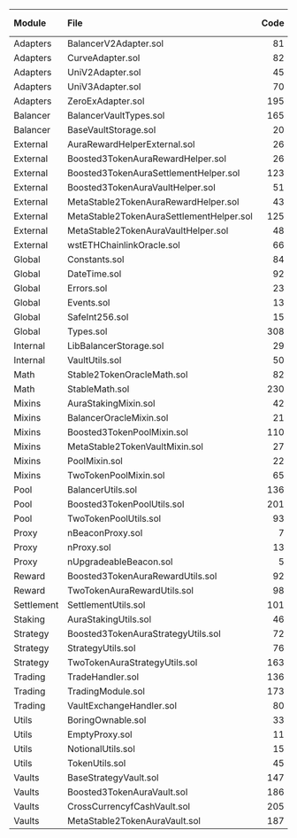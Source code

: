 | Module     | File                                     | Code | Comments | Total Lines | Complexity / Line |
| :--------- | :--------------------------------------- | ---: | -------: | ----------: | ----------------: |
| Adapters   | BalancerV2Adapter.sol                    |   81 |        2 |          94 |              17.3 |
| Adapters   | CurveAdapter.sol                         |   82 |        3 |          99 |              32.9 |
| Adapters   | UniV2Adapter.sol                         |   45 |        2 |          53 |              15.6 |
| Adapters   | UniV3Adapter.sol                         |   70 |        2 |          90 |              21.4 |
| Adapters   | ZeroExAdapter.sol                        |  195 |       29 |         242 |              19.5 |
| Balancer   | BalancerVaultTypes.sol                   |  165 |       15 |         207 |               0.0 |
| Balancer   | BaseVaultStorage.sol                     |   20 |        3 |          29 |               5.0 |
| External   | AuraRewardHelperExternal.sol             |   26 |        1 |          31 |              30.8 |
| External   | Boosted3TokenAuraRewardHelper.sol        |   26 |        1 |          30 |               7.7 |
| External   | Boosted3TokenAuraSettlementHelper.sol    |  123 |        4 |         150 |               4.9 |
| External   | Boosted3TokenAuraVaultHelper.sol         |   51 |        1 |          56 |               5.9 |
| External   | MetaStable2TokenAuraRewardHelper.sol     |   43 |        2 |          50 |               4.7 |
| External   | MetaStable2TokenAuraSettlementHelper.sol |  125 |       10 |         156 |               4.8 |
| External   | MetaStable2TokenAuraVaultHelper.sol      |   48 |        1 |          55 |               4.2 |
| External   | wstETHChainlinkOracle.sol                |   66 |        1 |          80 |               1.5 |
| Global     | Constants.sol                            |   84 |       57 |         161 |               0.0 |
| Global     | DateTime.sol                             |   92 |       28 |         139 |              34.8 |
| Global     | Errors.sol                               |   23 |        2 |          26 |               0.0 |
| Global     | Events.sol                               |   13 |        1 |          16 |               0.0 |
| Global     | SafeInt256.sol                           |   15 |        1 |          20 |               6.7 |
| Global     | Types.sol                                |  308 |      233 |         586 |               0.0 |
| Internal   | LibBalancerStorage.sol                   |   29 |       12 |          48 |               0.0 |
| Internal   | VaultUtils.sol                           |   50 |        1 |          60 |               4.0 |
| Math       | Stable2TokenOracleMath.sol               |   82 |        5 |         104 |              12.2 |
| Math       | StableMath.sol                           |  230 |      100 |         391 |              16.5 |
| Mixins     | AuraStakingMixin.sol                     |   42 |        1 |          49 |               2.4 |
| Mixins     | BalancerOracleMixin.sol                  |   21 |        1 |          27 |               0.0 |
| Mixins     | Boosted3TokenPoolMixin.sol               |  110 |       13 |         146 |              10.9 |
| Mixins     | MetaStable2TokenVaultMixin.sol           |   27 |        3 |          34 |               0.0 |
| Mixins     | PoolMixin.sol                            |   22 |        1 |          28 |               0.0 |
| Mixins     | TwoTokenPoolMixin.sol                    |   65 |        9 |          87 |               6.2 |
| Pool       | BalancerUtils.sol                        |  136 |        7 |         158 |               7.4 |
| Pool       | Boosted3TokenPoolUtils.sol               |  201 |       32 |         263 |               3.5 |
| Pool       | TwoTokenPoolUtils.sol                    |   93 |       30 |         142 |              15.1 |
| Proxy      | nBeaconProxy.sol                         |    7 |        2 |          12 |               0.0 |
| Proxy      | nProxy.sol                               |   13 |        2 |          19 |               0.0 |
| Proxy      | nUpgradeableBeacon.sol                   |    5 |        3 |          10 |               0.0 |
| Reward     | Boosted3TokenAuraRewardUtils.sol         |   92 |        3 |         111 |               5.4 |
| Reward     | TwoTokenAuraRewardUtils.sol              |   98 |        3 |         113 |               9.2 |
| Settlement | SettlementUtils.sol                      |  101 |       29 |         147 |               9.9 |
| Staking    | AuraStakingUtils.sol                     |   46 |        5 |          59 |               8.7 |
| Strategy   | Boosted3TokenAuraStrategyUtils.sol       |   72 |        9 |          95 |              12.5 |
| Strategy   | StrategyUtils.sol                        |   76 |       12 |          98 |              25.0 |
| Strategy   | TwoTokenAuraStrategyUtils.sol            |  163 |       13 |         198 |               8.6 |
| Trading    | TradeHandler.sol                         |  136 |       20 |         184 |              30.9 |
| Trading    | TradingModule.sol                        |  173 |       53 |         262 |              16.2 |
| Trading    | VaultExchangeHandler.sol                 |   80 |        4 |          96 |              15.0 |
| Utils      | BoringOwnable.sol                        |   33 |       16 |          58 |              18.2 |
| Utils      | EmptyProxy.sol                           |   11 |        3 |          18 |               9.1 |
| Utils      | NotionalUtils.sol                        |   15 |        1 |          20 |               6.7 |
| Utils      | TokenUtils.sol                           |   45 |        5 |          60 |              15.6 |
| Vaults     | BaseStrategyVault.sol                    |  147 |       36 |         215 |              10.2 |
| Vaults     | Boosted3TokenAuraVault.sol               |  186 |       10 |         218 |               4.3 |
| Vaults     | CrossCurrencyfCashVault.sol              |  205 |       78 |         320 |               6.8 |
| Vaults     | MetaStable2TokenAuraVault.sol            |  187 |        8 |         216 |               5.3 |
